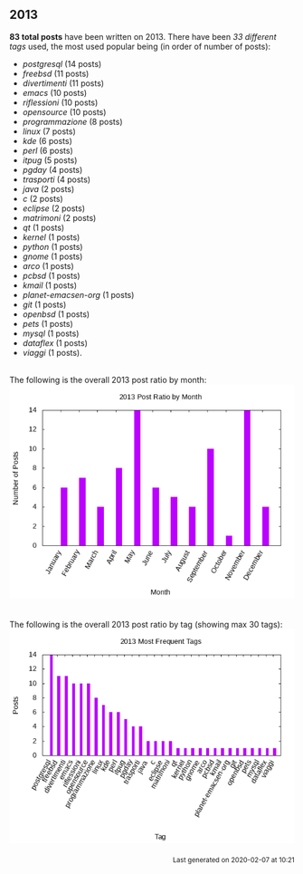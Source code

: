 ## 2013 

**83 total posts** have been written on 2013.
There have been *33 different tags* used, the most
used popular being (in order of number of posts):
 
- *postgresql* (14 posts)  
- *freebsd* (11 posts)  
- *divertimenti* (11 posts)  
- *emacs* (10 posts)  
- *riflessioni* (10 posts)  
- *opensource* (10 posts)  
- *programmazione* (8 posts)  
- *linux* (7 posts)  
- *kde* (6 posts)  
- *perl* (6 posts)  
- *itpug* (5 posts)  
- *pgday* (4 posts)  
- *trasporti* (4 posts)  
- *java* (2 posts)  
- *c* (2 posts)  
- *eclipse* (2 posts)  
- *matrimoni* (2 posts)  
- *qt* (1 posts)  
- *kernel* (1 posts)  
- *python* (1 posts)  
- *gnome* (1 posts)  
- *arco* (1 posts)  
- *pcbsd* (1 posts)  
- *kmail* (1 posts)  
- *planet-emacsen-org* (1 posts)  
- *git* (1 posts)  
- *openbsd* (1 posts)  
- *pets* (1 posts)  
- *mysql* (1 posts)  
- *dataflex* (1 posts)  
- *viaggi* (1 posts).<br/>
<br/>
The following is the overall 2013 post ratio by month:
<br/>
    <center>
      <img src="/images/stats/2013-months.png" alt="2013 post ratio per month" />
    </center>
<br/>

<br/>
The following is the overall 2013 post ratio by tag (showing max 30 tags):
<br/>
  <center>
    <img src="/images/stats/2013-tags.png" alt="2013 post ratio per tag" />
  </center>
<br/>

<div align="right">
<small>
Last generated on 2020-02-07 at 10:21
</small>
</div>

<br/>
